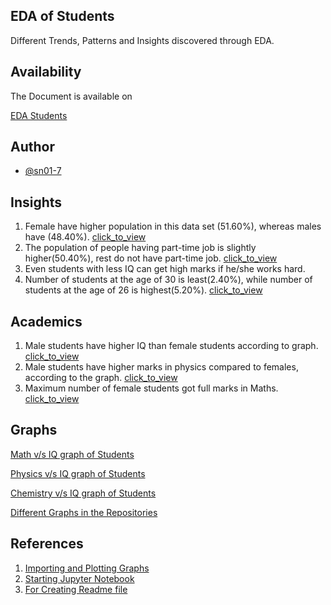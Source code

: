 
## EDA of Students

Different Trends, Patterns and Insights discovered through EDA.



## Availability

The Document is available  on

[EDA Students](https://github.com/sn01-7/DSC/blob/main/DSC.ipynb)



## Author

- [@sn01-7](https://github.com/sn01-7)


## Insights


1. Female have higher population in this data set (51.60%), whereas males have (48.40%).  [click_to_view](https://drive.google.com/file/d/1Mj9TG1TVYDF0swS9ShMtoHR3veGEWZWu/view?usp=drive_link)
2. The population of people having part-time job is slightly higher(50.40%), rest do not have part-time job.  [click_to_view](https://drive.google.com/file/d/1MPR_Uk1YCxTnMK4floMAighQ-_kkZa7L/view?usp=sharing)
3. Even students with less IQ can get high marks if he/she works hard.  
4. Number of students at the age of 30 is least(2.40%), while number of students at the age of 26 is highest(5.20%).  [click_to_view](https://drive.google.com/file/d/1hHDT9b50B6lesYjUxNd4X9OwmzCMgnME/view?usp=sharing)






## Academics

1. Male students have higher IQ than female students according to graph. [click_to_view](https://drive.google.com/file/d/1Lfz7rE738aTcGYgX_wgJqtzA7_kIank2/view?usp=drive_link)
2. Male students have higher marks in physics compared to females, according to the graph. [click_to_view](https://drive.google.com/file/d/1SrWXn6-ULUzF8R6nhwQ5rYUpEciTXs9v/view?usp=drive_link)
3. Maximum number of female students got full marks in Maths.  [click_to_view](https://drive.google.com/file/d/1W6E9wgckK3Tu5JjT13lDiX0ADPzT12re/view?usp=sharing)
## Graphs

[Math v/s IQ graph of Students](https://drive.google.com/file/d/13mq2mFKrfV0RJVQoXolgBjYlYOvxCwZV/view?usp=drive_link)

[Physics v/s IQ graph of Students](https://drive.google.com/file/d/1INESrlOIFVfIlTtQB_EMgVBjHRg6o5Vt/view?usp=sharing)

[Chemistry v/s IQ graph of Students](https://drive.google.com/file/d/1CGDrP-gOq5NUM5PEvhub10xIjpOmAolI/view?usp=sharing)

[Different Graphs in the Repositories](https://drive.google.com/file/d/1Q9dTR3Mc2397MQJYyF98gcpM6ZDzDHIR/view?usp=drive_link)

## References

1. [Importing and Plotting Graphs](https://youtube.com/watch?v=rOHXb0WNA3c&si=Gvpi-lQdmDnBmMvj)
2. [Starting Jupyter Notebook](https://www.youtube.com/watch?v=h1sAzPojKMg)
3. [For Creating Readme file](https://www.youtube.com/watch?v=Rtpu2cWz7W8&t=99s)